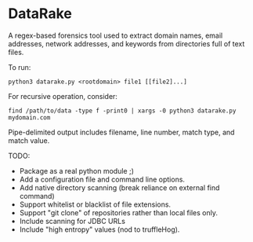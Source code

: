 # DataRake
A regex-based forensics tool used to extract domain names, email addresses, network addresses, and keywords from directories full of text files.

To run:

    python3 datarake.py <rootdomain> file1 [[file2]...]

For recursive operation, consider:

    find /path/to/data -type f -print0 | xargs -0 python3 datarake.py mydomain.com 

Pipe-delimited output includes filename, line number, match type, and match value.

TODO:
* Package as a real python module ;)
* Add a configuration file and command line options.
* Add native directory scanning (break reliance on external find command)
* Support whitelist or blacklist of file extensions.
* Support "git clone" of repositories rather than local files only.
* Include scanning for JDBC URLs
* Include "high entropy" values (nod to truffleHog).
